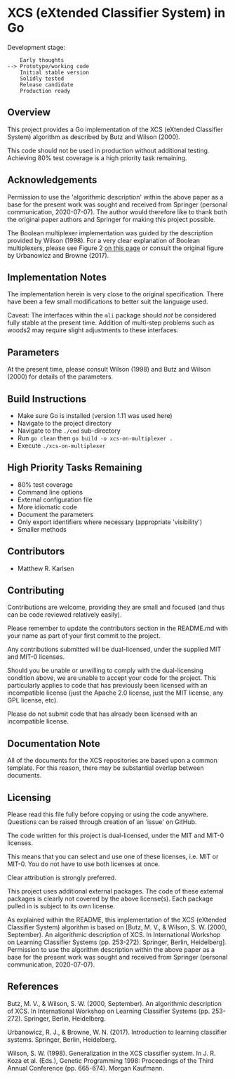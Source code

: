 # XCS (eXtended Classifier System) in Go #

Development stage:
```
    Early thoughts
--> Prototype/working code
    Initial stable version
    Solidly tested
    Release candidate
    Production ready
```

## Overview ##

This project provides a Go implementation of the XCS (eXtended
Classifier System) algorithm as described by Butz and Wilson (2000).

This code should not be used in production without additional testing.
Achieving 80% test coverage is a high priority task remaining.

## Acknowledgements ##

Permission to use the 'algorithmic description' within the above paper
as a base for the present work was sought and received from Springer
(personal communication, 2020-07-07). The author would therefore like
to thank both the original paper authors and Springer for making this
project possible.

The Boolean multiplexer implementation was guided by the description
provided by Wilson (1998). For a very clear explanation of Boolean
multiplexers, please see Figure 2 [on this
page](https://ryanurbanowicz.com/index.php/resources-2/multiplexer-problem/)
or consult the original figure by Urbanowicz and Browne (2017).

## Implementation Notes ##

The implementation herein is very close to the original specification.
There have been a few small modifications to better suit the language
used.

Caveat: The interfaces within the `mli` package should _not_ be
considered fully stable at the present time. Addition of multi-step
problems such as woods2 may require slight adjustments to these
interfaces.

## Parameters ##

At the present time, please consult Wilson (1998) and Butz and Wilson
(2000) for details of the parameters.

## Build Instructions ##

- Make sure Go is installed (version 1.11 was used here)
- Navigate to the project directory
- Navigate to the `./cmd` sub-directory
- Run `go clean` then `go build -o xcs-on-multiplexer .`
- Execute `./xcs-on-multiplexer`

## High Priority Tasks Remaining ##

- 80% test coverage
- Command line options
- External configuration file
- More idiomatic code
- Document the parameters
- Only export identifiers where necessary (appropriate 'visibility')
- Smaller methods

## Contributors ##

- Matthew R. Karlsen

## Contributing ##

Contributions are welcome, providing they are small and focused (and
thus can be code reviewed relatively easily).

Please remember to update the contributors section in the README.md
with your name as part of your first commit to the project.

Any contributions submitted will be dual-licensed, under the supplied
MIT and MIT-0 licenses.

Should you be unable or unwilling to comply with the dual-licensing
condition above, we are unable to accept your code for the project.
This particularly applies to code that has previously been licensed
with an incompatible license (just the Apache 2.0 license, just the MIT
license, any GPL license, etc).

Please do not submit code that has already been licensed with an
incompatible license.

## Documentation Note ##

All of the documents for the XCS repositories are based upon a common
template. For this reason, there may be substantial overlap between
documents.

## Licensing ##

Please read this file fully before copying or using the code anywhere.
Questions can be raised through creation of an 'issue' on GitHub.

The code written for this project is dual-licensed, under the MIT
and MIT-0 licenses.

This means that you can select and use one of these licenses, i.e. MIT
or MIT-0. You do not have to use both licenses at once.

Clear attribution is strongly preferred.

This project uses additional external packages. The code of these
external packages is clearly not covered by the above license(s). Each
package pulled in is subject to its own license.

As explained within the README, this implementation of the XCS
(eXtended Classifier System) algorithm is based on [Butz, M. V., &
Wilson, S. W. (2000, September). An algorithmic description of XCS. In
International Workshop on Learning Classifier Systems (pp. 253-272).
Springer, Berlin, Heidelberg]. Permission to use the algorithm
description within the above paper as a base for the present work was
sought and received from Springer (personal communication, 2020-07-07).

## References ##

Butz, M. V., & Wilson, S. W. (2000, September). An algorithmic
description of XCS. In International Workshop on Learning Classifier
Systems (pp. 253-272). Springer, Berlin, Heidelberg.

Urbanowicz, R. J., & Browne, W. N. (2017). Introduction to learning
classifier systems. Springer, Berlin, Heidelberg.

Wilson, S. W. (1998). Generalization in the XCS classifier system. In
J. R. Koza et al. (Eds.), Genetic Programming 1998: Proceedings of the
Third Annual Conference (pp. 665-674). Morgan Kaufmann.
